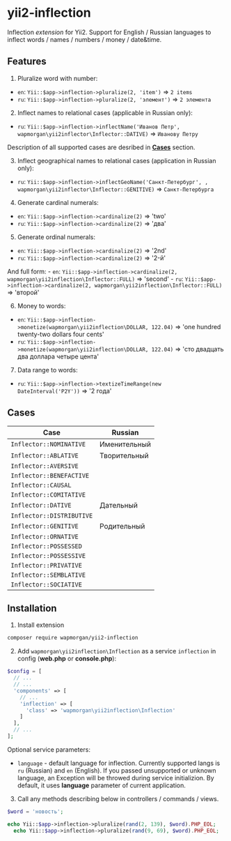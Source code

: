# yii2-inflection
Inflection _extension_ for Yii2. Support for English / Russian languages to inflect words / names / numbers / money / date&amp;time.

## Features
1. Pluralize word with number:
  - `en`: `Yii::$app->inflection->pluralize(2, 'item')` => `2 items`
  - `ru`: `Yii::$app->inflection->pluralize(2, 'элемент')` => `2 элемента`
  
2. Inflect names to relational cases (applicable in Russian only):
  - `ru`: `Yii::$app->inflection->inflectName('Иванов Петр', wapmorgan\yii2inflector\Inflector::DATIVE)` => `Иванову Петру`
  
  Description of all supported cases are desribed in **[Cases](#cases)** section.
  
3. Inflect geographical names to relational cases (application in Russian only):
  - `ru`: `Yii::$app->inflection->inflectGeoName('Санкт-Петербург', , wapmorgan\yii2inflector\Inflector::GENITIVE)` => `Санкт-Петербурга`
  
4. Generate cardinal numerals:
  - `en`: `Yii::$app->inflection->cardinalize(2)` => 'two'
  - `ru`: `Yii::$app->inflection->cardinalize(2)` => 'два'

5. Generate ordinal numerals:
  - `en`: `Yii::$app->inflection->cardinalize(2)` => '2nd'
  - `ru`: `Yii::$app->inflection->cardinalize(2)` => '2-й'
  
  And full form:
    - `en`: `Yii::$app->inflection->cardinalize(2, wapmorgan\yii2inflection\Inflector::FULL)` => 'second'
    - `ru`: `Yii::$app->inflection->cardinalize(2, wapmorgan\yii2inflection\Inflector::FULL)` => 'второй'

6. Money to words:
  - `en`: `Yii::$app->inflection->monetize(wapmorgan\yii2inflection\DOLLAR, 122.04)` => 'one hundred twenty-two dollars four cents'
  - `ru`: `Yii::$app->inflection->monetize(wapmorgan\yii2inflection\DOLLAR, 122.04)` => 'сто двадцать два доллара четыре цента'
  
7. Data range to words:
  - `ru`: `Yii::$app->inflection->textizeTimeRange(new DateInterval('P2Y'))` => '2 года'
  
## Cases

| Case                      | Russian      |
|---------------------------|--------------|
| `Inflector::NOMINATIVE`   | Именительный |
| `Inflector::ABLATIVE`     | Творительный |
| `Inflector::AVERSIVE`     |              |
| `Inflector::BENEFACTIVE`  |              |
| `Inflector::CAUSAL`       |              |
| `Inflector::COMITATIVE`   |              |
| `Inflector::DATIVE`       | Дательный    |
| `Inflector::DISTRIBUTIVE` |              |
| `Inflector::GENITIVE`     | Родительный  |
| `Inflector::ORNATIVE`     |              |
| `Inflector::POSSESSED`    |              |
| `Inflector::POSSESSIVE`   |              |
| `Inflector::PRIVATIVE`    |              |
| `Inflector::SEMBLATIVE`   |              |
| `Inflector::SOCIATIVE`    |              |

## Installation
1. Install extension
  ```bash
  composer require wapmorgan/yii2-inflection
  ```
2. Add `wapmorgan\yii2inflection\Inflection` as a service `inflection` in config (**web.php** or **console.php**):
  ```php
  $config = [
    // ...
    // ...
    'components' => [
      // ...
      'inflection' => [
        'class' => 'wapmorgan\yii2inflection\Inflection'
      ]
    ],
    // ...
  ];
  ```
  Optional service parameters:
  - `language` - default language for inflection. Currently supported langs is `ru` (Russian) and `en` (English). If you passed unsupported or unknown language, an Exception will be throwed during service initializion. By default, it uses **language** parameter of current application.
3. Call any methods describing below in controllers / commands / views.
  ```php
  $word = 'новость';
  
  echo Yii::$app->inflection->pluralize(rand(2, 139), $word).PHP_EOL;
	echo Yii::$app->inflection->pluralize(rand(9, 69), $word).PHP_EOL;
  ```
